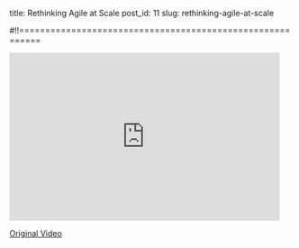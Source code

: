 title: Rethinking Agile at Scale
post_id: 11
slug: rethinking-agile-at-scale

#!!==========================================================

<p class="video-wrapper"><iframe class="wistia_embed" name="wistia_embed" src="http://fast.wistia.net/embed/iframe/pr1wq6svy7?canonicalUrl=http%3A%2F%2Fwww.thoughtworks.com%2Ftalks%2Frethinking-the-agile-enterprise&canonicalTitle=Rethinking%20the%20Agile%20Enterprise%20%7C%20ThoughtWorks" allowtransparency="true" frameborder="0" scrolling="no" width="480" height="298"></iframe></p>

<a href="http://www.thoughtworks.com/talks/rethinking-the-agile-enterprise">Original Video</a>
